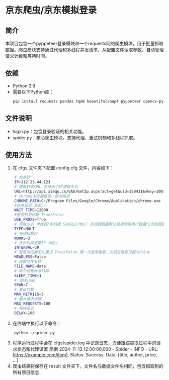 # 京东爬虫/京东模拟登录

## 简介
本项目包含一个pyppeteer登录模块和一个requests网络爬虫模块，用于批量抓取数据。爬虫模块支持通过代理和多线程并发请求，从配置文件读取参数，自动管理请求计数和等待时间。

## 依赖
- Python 3.9
- 需要以下Python库：
  ```bash
  pip install requests pandas tqdm beautifulsoup4 pyppeteer opencv-python lxml pyinstaller
  ```
## 文件说明
- login.py：包含登录验证的相关功能。
- spider.py：核心爬虫模块，支持代理、重试机制和多线程抓取。

## 使用方法
1. 在 cfgs 文件夹下配置 config.cfg 文件，内容如下：
``` bash
    # 自身IP
    IP=112.23.44.123
    # 提取IP的URL 支持多个IP提取平台
    URL=http://api.xiequ.cn/VAD/GetIp.aspx?act=get&uid=150431&vkey=1007827AFFC2074AECAB63BCF9C59A8F&num=50&time=30&plat=1&re=0&type=2&so=1&ow=1&spl=1&addr=&db=1
    # chrome浏览器路径：绝对路径
    CHROME_PATH=C:/Program Files/Google/Chrome/Application/chrome.exe
    #休息延迟 单位:s
    WAIT_TIME=12000
    #是否使用代理 True/False
    USE_PROXY=True
    # 爬取方式 单线程/多线程 SINGLE/MULT 多线程数量默认使用的是用户数量*2的线程数目
    TYPE=MULT
    # 多线程数目
    WORKS=3
    # 多长时间更新IP 单位s
    INTERVAL=30
    # 登录浏览器无头模式 True/False 第一次登录需要二次验证需要设置为False
    HEADLESS=False
    # 爬取文件名称
    FILE_NAME=data
    # 每个线程休息时间
    SLEEP_TIME=1
    # 滑块span
    SPAN=7
    # 重试次数
    MAX_RETRIES=3
    # 最大请求次数
    MAX_REQUESTS=100
    # 等待延迟
    DELAY=100
```
2. 在终端中执行以下命令：
``` bash
    python ./spider.py
```
3. 程序运行过程中会在 cfgs/spider.log 中记录日志，方便跟踪抓取过程中的请求状态和代理设置
示例 2024-11-13 12:00:00,000 - Spider - INFO - URL: https://example.com/item1, Status: Success, Data: [title, author, price, ...]
4. 爬虫结果将保存在 result 文件夹下，文件名与数据文件名相同，包含抓取到的所有项目信息



